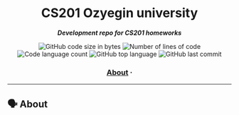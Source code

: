 <h1 align="center">
	CS201 Ozyegin university
</h1>

<p align="center">
	<b><i>Development repo for CS201 homeworks</i></b><br>
</p>

<p align="center">
	<img alt="GitHub code size in bytes" src="https://img.shields.io/github/languages/code-size/tugberkcil/CS201?color=blueviolet" />
	<img alt="Number of lines of code" src="https://img.shields.io/tokei/lines/github/tugberkcil/CS201?color=blueviolet" />
	<img alt="Code language count" src="https://img.shields.io/github/languages/count/tugberkcil/CS201?color=blue" />
	<img alt="GitHub top language" src="https://img.shields.io/github/languages/top/tugberkcil/CS201?color=blue" />
	<img alt="GitHub last commit" src="https://img.shields.io/github/last-commit/tugberkcil/CS201?color=brightgreen" />
</p>

<h3 align="center">
	<a href="#%EF%B8%8F-about">About</a>
	<span> · </span>
	
</h3>

---

## 🗣️ About


